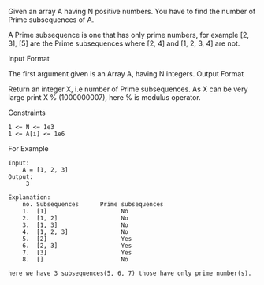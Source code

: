 Given an array A having N positive numbers. You have to find the number of Prime subsequences of A.

A Prime subsequence is one that has only prime numbers, for example [2, 3], [5] are the Prime subsequences where [2, 4] and [1, 2, 3, 4] are not.



Input Format

The first argument given is an Array A, having N integers.
Output Format

Return an integer X, i.e number of Prime subsequences. 
As X can be very large print X % (1000000007), here % is modulus operator.

Constraints
    
    1 <= N <= 1e3
    1 <= A[i] <= 1e6

For Example
    
    Input:
        A = [1, 2, 3]
    Output:
         3

    Explanation:
        no. Subsequences      Prime subsequences
        1.  [1]                     No
        2.  [1, 2]                  No
        3.  [1, 3]                  No
        4.  [1, 2, 3]               No
        5.  [2]                     Yes
        6.  [2, 3]                  Yes
        7.  [3]                     Yes
        8.  []                      No

    here we have 3 subsequences(5, 6, 7) those have only prime number(s). 